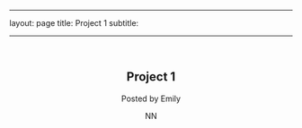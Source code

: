<!-- handwriting recongition user interface -->
---
layout: page
title: Project 1
subtitle:
<!-- permalink: /HandwritingCNN/project_1 -->
---

<!DOCTYPE html>
<html>
<body>

<article>
  <header>
    <h1>Project 1</h1>
    <p>Posted by Emily</p>
    <p>NN</p>
  </header>
</article>

</body>
</html>
